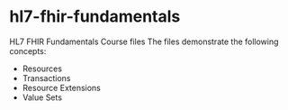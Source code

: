 # hl7-fhir-fundamentals
HL7 FHIR Fundamentals Course files
The files demonstrate the following concepts:
- Resources
- Transactions
- Resource Extensions
- Value Sets
